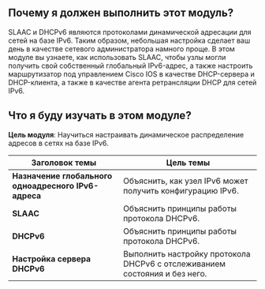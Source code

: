 <!-- 8.0.1 -->
## Почему я должен выполнить этот модуль?

SLAAC и DHCPv6 являются протоколами динамической адресации для сетей на базе IPv6. Таким образом, небольшая настройка сделает ваш день в качестве сетевого администратора намного проще. В этом модуле вы узнаете, как использовать SLAAC, чтобы узлы могли получить свой собственный глобальный IPv6-адрес, а также настроить маршрутизатор под управлением Cisco IOS в качестве DHCP-сервера и DHCP-клиента, а также в качестве агента ретрансляции DHCP для сетей IPv6.

<!-- 8.0.2 -->
## Что я буду изучать в этом модуле?

**Цель модуля**: Научиться настраивать динамическое распределение адресов в сетях на базе IPv6.

| **Заголовок темы** | **Цель темы** |
| --- | --- |
| **Назначение глобального одноадресного IPv6-адреса** | Объяснить, как узел IPv6 может получить конфигурацию IPv6. |
| **SLAAC** | Объяснить принципы работы протокола DHCPv6. |
| **DHCPv6** | Объяснить принципы работы протокола DHCPv6. |
| **Настройка сервера DHCPv6** | Выполнить настройку протокола DHCPv6 с отслеживанием состояния и без него. |